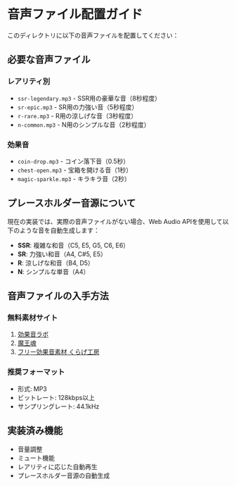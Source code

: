 # 音声ファイル配置ガイド

このディレクトリに以下の音声ファイルを配置してください：

## 必要な音声ファイル

### レアリティ別
- `ssr-legendary.mp3` - SSR用の豪華な音（8秒程度）
- `sr-epic.mp3` - SR用の力強い音（5秒程度）
- `r-rare.mp3` - R用の涼しげな音（3秒程度）
- `n-common.mp3` - N用のシンプルな音（2秒程度）

### 効果音
- `coin-drop.mp3` - コイン落下音（0.5秒）
- `chest-open.mp3` - 宝箱を開ける音（1秒）
- `magic-sparkle.mp3` - キラキラ音（2秒）

## プレースホルダー音源について

現在の実装では、実際の音声ファイルがない場合、Web Audio APIを使用して以下のような音を自動生成します：

- **SSR**: 複雑な和音（C5, E5, G5, C6, E6）
- **SR**: 力強い和音（A4, C#5, E5）
- **R**: 涼しげな和音（B4, D5）
- **N**: シンプルな単音（A4）

## 音声ファイルの入手方法

### 無料素材サイト
1. [効果音ラボ](https://soundeffect-lab.info/)
2. [魔王魂](https://maoudamashii.jokersounds.com/)
3. [フリー効果音素材 くらげ工房](http://www.kurage-kosho.info/)

### 推奨フォーマット
- 形式: MP3
- ビットレート: 128kbps以上
- サンプリングレート: 44.1kHz

## 実装済み機能

- 音量調整
- ミュート機能
- レアリティに応じた自動再生
- プレースホルダー音源の自動生成